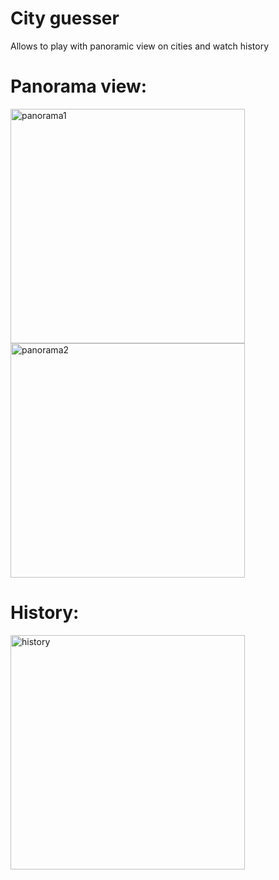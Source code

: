 # City guesser
Allows to play with panoramic view on cities and watch history
# Panorama view:
<img width="375" alt="panorama1" src="https://imgur.com/a/mJlA1Ki">
<img width="375" alt="panorama2" src="https://imgur.com/a/Epouyx9">

# History:
<img width="375" alt="history" src="https://imgur.com/a/2jfH5mv">

